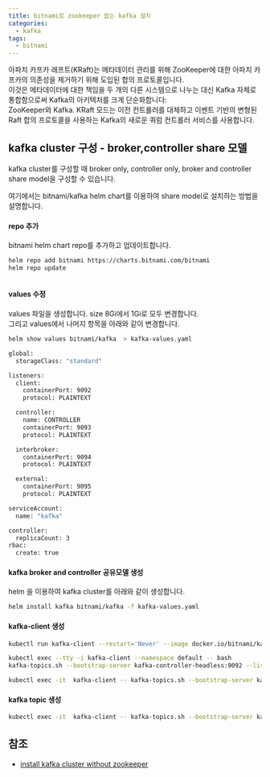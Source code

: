 ```yaml
---
title: bitnami로 zookeeper 없는 kafka 설치
categories:
  - kafka
tags: 
  - bitnami
---
```


아파치 카프카 래프트(KRaft)는 메타데이터 관리를 위해 ZooKeeper에 대한 아파치 카프카의 의존성을 제거하기 위해 도입된 합의 프로토콜입니다.  
이것은 메타데이터에 대한 책임을 두 개의 다른 시스템으로 나누는 대신 Kafka 자체로 통합함으로써 Kafka의 아키텍처를 크게 단순화합니다:  
ZooKeeper와 Kafka. KRaft 모드는 이전 컨트롤러를 대체하고 이벤트 기반의 변형된 Raft 합의 프로토콜을 사용하는 Kafka의 새로운 쿼럼 컨트롤러 서비스를 사용합니다.  

## kafka cluster 구성 - broker,controller share 모델
kafka cluster를 구성할 때 broker only, controller only, broker and controller share model을 구성할 수 있습니다.

여기에서는 bitnami/kafka helm chart를 이용하여 share model로 설치하는 방법을 설명합니다.

#### repo 추가 
bitnami helm chart repo를 추가하고 업데이트합니다.  
```bash
helm repo add bitnami https://charts.bitnami.com/bitnami
helm repo update
```

<figure style="width: 100%" class="align-center">
  <img src="{{ site.url }}{{ site.baseurl }}/assets/images/kafka/kafka-add-bitnami-repo.png" alt="">
  <figcaption></figcaption>
</figure> 

#### values 수정

values 파일을 생성합니다.
size 8Gi에서 1Gi로 모두 변경합니다.  
그리고 values에서 나머지 항목을 아래와 같이 변경합니다.  

```bash
helm show values bitnami/kafka  > kafka-values.yaml
```

```bash
global:
  storageClass: "standard"

listeners:
  client:
    containerPort: 9092
    protocol: PLAINTEXT

  controller:
    name: CONTROLLER
    containerPort: 9093
    protocol: PLAINTEXT

  interbroker:
    containerPort: 9094
    protocol: PLAINTEXT    

  external:
    containerPort: 9095
    protocol: PLAINTEXT

serviceAccount:
  name: "kafka"

controller:
  replicaCount: 3
rbac:
  create: true
```

#### kafka broker and controller 공유모델 생성 

helm 을 이용하여 kafka cluster를 아래와 같이 생성합니다.  
```bash
helm install kafka bitnami/kafka -f kafka-values.yaml
```

#### kafka-client 생성
```bash
kubectl run kafka-client --restart='Never' --image docker.io/bitnami/kafka:3.8.0-debian-12-r5 --namespace default --command -- sleep infinity
```

```bash
kubectl exec --tty -i kafka-client --namespace default -- bash
kafka-topics.sh --bootstrap-server kafka-controller-headless:9092 --list
```

```bash
kubectl exec -it  kafka-client -- kafka-topics.sh --bootstrap-server kafka-controller-headless:9092 --list
```

#### kafka topic 생성

```bash
kubectl exec -it  kafka-client -- kafka-topics.sh --bootstrap-server kafka-controller-headless:9092 --create --topic testuser01 --partitions 1 --replication-factor 3
```

## 참조
- [install kafka cluster without zookeeper](https://ademahmudf.medium.com/running-kafka-without-zookeeper-production-ready-part-1-dbd0a74fd252)
